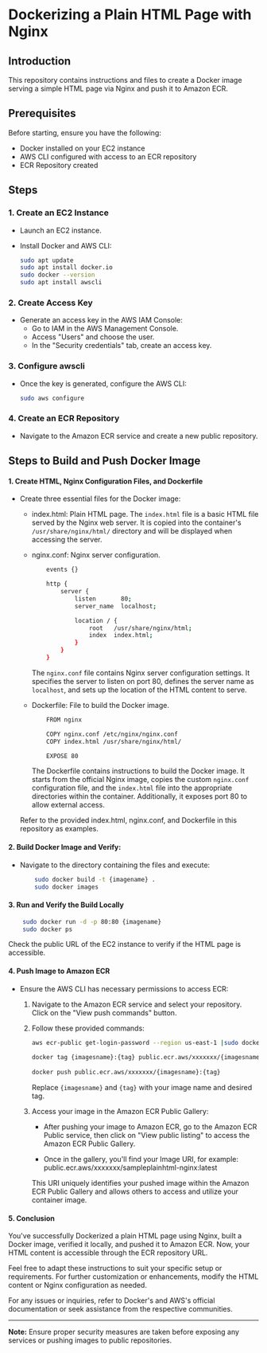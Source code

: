 # Dockerizing a Plain HTML Page with Nginx

## Introduction

This repository contains instructions and files to create a Docker image serving a simple HTML page via Nginx and push it to Amazon ECR.

## Prerequisites

Before starting, ensure you have the following:

- Docker installed on your EC2 instance
- AWS CLI configured with access to an ECR repository
- ECR Repository created

## Steps

### 1. Create an EC2 Instance

- Launch an EC2 instance.
- Install Docker and AWS CLI:

    ```bash
    sudo apt update
    sudo apt install docker.io 
    sudo docker --version
    sudo apt install awscli
    ```

### 2. Create Access Key
- Generate an access key in the AWS IAM Console:
    - Go to IAM in the AWS Management Console.
    - Access "Users" and choose the user.
    - In the "Security credentials" tab, create an access key.

### 3. Configure awscli
- Once the key is generated, configure the AWS CLI:
    ```bash
    sudo aws configure
    ```

### 4. Create an ECR Repository
- Navigate to the Amazon ECR service and create a new public repository.

## Steps to Build and Push Docker Image

#### 1. Create HTML, Nginx Configuration Files, and Dockerfile
   
- Create three essential files for the Docker image:

    - index.html: Plain HTML page.
        The `index.html` file is a basic HTML file served by the Nginx web server.
        It is copied into the container's `/usr/share/nginx/html/` directory and will be displayed when accessing the server.

     - nginx.conf: Nginx server configuration.
        
        ```bash
            events {}

            http {
                server {
                    listen       80;
                    server_name  localhost;

                    location / {
                        root   /usr/share/nginx/html;
                        index  index.html;
                    }
                }
            }
        ```
        The `nginx.conf` file contains Nginx server configuration settings.
        It specifies the server to listen on port 80, defines the server name as `localhost`, and sets up the location of the HTML content to serve.

    - Dockerfile: File to build the Docker image.
    
        ```bash
            FROM nginx

            COPY nginx.conf /etc/nginx/nginx.conf
            COPY index.html /usr/share/nginx/html/

            EXPOSE 80
        ```
        The Dockerfile contains instructions to build the Docker image.
        It starts from the official Nginx image, copies the custom `nginx.conf` configuration file, and the `index.html` file into the appropriate directories within the container. Additionally, it exposes port 80 to allow external access.

    Refer to the provided index.html, nginx.conf, and Dockerfile in this repository as examples.

#### 2. Build Docker Image and Verify:
   
- Navigate to the directory containing the files and execute:

    ```bash
        sudo docker build -t {imagename} .
        sudo docker images
    ```
    
#### 3. Run and Verify the Build Locally

```bash
    sudo docker run -d -p 80:80 {imagename}
    sudo docker ps 
```
Check the public URL of the EC2 instance to verify if the HTML page is accessible.

#### 4. Push Image to Amazon ECR
- Ensure the AWS CLI has necessary permissions to access ECR:
    1. Navigate to the Amazon ECR service and select your repository. Click on the "View push commands" button.

    2. Follow these provided commands:

        ```bash
        aws ecr-public get-login-password --region us-east-1 |sudo docker login --username AWS --password-stdin public.ecr.aws/xxxxxxx
    
        docker tag {imagesname}:{tag} public.ecr.aws/xxxxxxx/{imagesname}:{tag}
    
        docker push public.ecr.aws/xxxxxxx/{imagesname}:{tag}
        ```
        Replace `{imagesname}` and `{tag}` with your image name and desired tag.

    3. Access your image in the Amazon ECR Public Gallery:

        - After pushing your image to Amazon ECR, go to the Amazon ECR Public service, then click on "View public listing" to access the Amazon ECR Public Gallery.

        - Once in the gallery, you'll find your Image URI, for example:
        public.ecr.aws/xxxxxxx/sampleplainhtml-nginx:latest

        This URI uniquely identifies your pushed image within the Amazon ECR Public Gallery and allows others to access and utilize your container image.



#### 5. Conclusion

You've successfully Dockerized a plain HTML page using Nginx, built a Docker image, verified it locally, and pushed it to Amazon ECR. Now, your HTML content is accessible through the ECR repository URL.

Feel free to adapt these instructions to suit your specific setup or requirements. For further customization or enhancements, modify the HTML content or Nginx configuration as needed.

For any issues or inquiries, refer to Docker's and AWS's official documentation or seek assistance from the respective communities.

---

**Note:** Ensure proper security measures are taken before exposing any services or pushing images to public repositories.
